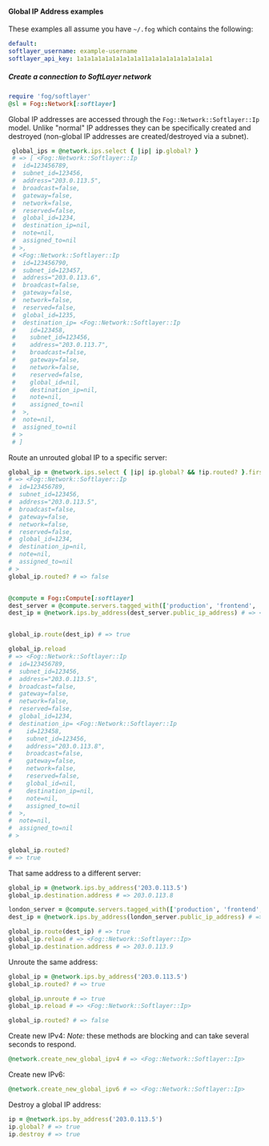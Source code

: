 #### Global IP Address examples

These examples all assume you have `~/.fog` which contains the following:


   ```yaml  
default:
  softlayer_username: example-username
  softlayer_api_key: 1a1a1a1a1a1a1a1a1a11a1a1a1a1a1a1a1a1a1 
  ```

##### Create a connection to SoftLayer network

```ruby
require 'fog/softlayer'
@sl = Fog::Network[:softlayer]
```

Global IP addresses are accessed through the `Fog::Network::Softlayer::Ip` model.  Unlike "normal" IP addresses they can be specifically created and destroyed (non-global IP addresses are created/destroyed via a subnet).

   ```ruby
    global_ips = @network.ips.select { |ip| ip.global? }
    # => [ <Fog::Network::Softlayer::Ip
    #  id=123456789,
    #  subnet_id=123456,
    #  address="203.0.113.5",
    #  broadcast=false,
    #  gateway=false,
    #  network=false,
    #  reserved=false,
    #  global_id=1234,
    #  destination_ip=nil,
    #  note=nil,
    #  assigned_to=nil
    # >,
	# <Fog::Network::Softlayer::Ip
    #  id=123456790,
    #  subnet_id=123457,
    #  address="203.0.113.6",
    #  broadcast=false,
    #  gateway=false,
    #  network=false,
    #  reserved=false,
    #  global_id=1235,
    #  destination_ip= <Fog::Network::Softlayer::Ip
    #    id=123458,
    #    subnet_id=123456,
    #    address="203.0.113.7",
    #    broadcast=false,
    #    gateway=false,
    #    network=false,
    #    reserved=false,
    #    global_id=nil,
    #    destination_ip=nil,
    #    note=nil,
    #    assigned_to=nil
    #  >,
    #  note=nil,
    #  assigned_to=nil
    # >
    # ]
   ```




Route an unrouted global IP to a specific server:

```ruby
global_ip = @network.ips.select { |ip| ip.global? && !ip.routed? }.first
# => <Fog::Network::Softlayer::Ip
#  id=123456789,
#  subnet_id=123456,
#  address="203.0.113.5",
#  broadcast=false,
#  gateway=false,
#  network=false,
#  reserved=false,
#  global_id=1234,
#  destination_ip=nil,
#  note=nil,
#  assigned_to=nil
# >
global_ip.routed? # => false


@compute = Fog::Compute[:softlayer]
dest_server = @compute.servers.tagged_with(['production', 'frontend', 'hkg']).first # => <Fog::Compute::Softlayer::Server>
dest_ip = @network.ips.by_address(dest_server.public_ip_address) # => <Fog::Network::Softlayer::Ip>


global_ip.route(dest_ip) # => true

global_ip.reload
# => <Fog::Network::Softlayer::Ip
#  id=123456789,
#  subnet_id=123456,
#  address="203.0.113.5",
#  broadcast=false,
#  gateway=false,
#  network=false,
#  reserved=false,
#  global_id=1234,
#  destination_ip= <Fog::Network::Softlayer::Ip
#    id=123458,
#    subnet_id=123456,
#    address="203.0.113.8",
#    broadcast=false,
#    gateway=false,
#    network=false,
#    reserved=false,
#    global_id=nil,
#    destination_ip=nil,
#    note=nil,
#    assigned_to=nil
#  >,
#  note=nil,
#  assigned_to=nil
# >

global_ip.routed?
# => true
```

That same address to a different server:

```ruby
global_ip = @network.ips.by_address('203.0.113.5')
global_ip.destination.address # => 203.0.113.8

london_server = @compute.servers.tagged_with(['production', 'frontend', 'lon']).first # => <Fog::Compute::Softlayer::Server>
dest_ip = @network.ips.by_address(london_server.public_ip_address) # => <Fog::Network::Softlayer::Ip>

global_ip.route(dest_ip) # => true
global_ip.reload # => <Fog::Network::Softlayer::Ip>
global_ip.destination.address # => 203.0.113.9
```

Unroute the same address:
```ruby
global_ip = @network.ips.by_address('203.0.113.5')
global_ip.routed? # => true

global_ip.unroute # => true
global_ip.reload # => <Fog::Network::Softlayer::Ip>

global_ip.routed? # => false
```

Create new IPv4:
*Note:* these methods are blocking and can take several seconds to respond.
```ruby
@network.create_new_global_ipv4 # => <Fog::Network::Softlayer::Ip>
```

Create new IPv6:
```ruby
@network.create_new_global_ipv6 # => <Fog::Network::Softlayer::Ip>
```

Destroy a global IP address:
```ruby
ip = @network.ips.by_address('203.0.113.5')
ip.global? # => true
ip.destroy # => true
```

   	
	
